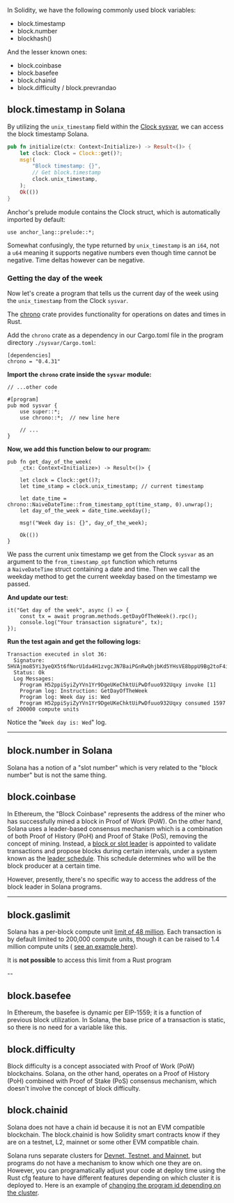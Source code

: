 In Solidity, we have the following commonly used block variables:

-   block.timestamp
-   block.number
-   blockhash()

And the lesser known ones:

-   block.coinbase
-   block.basefee
-   block.chainid
-   block.difficulty / block.prevrandao

block.timestamp in Solana
-------------------------

By utilizing the `unix_timestamp` field within the [Clock sysvar](https://docs.solanalabs.com/runtime/sysvars), we can access the block timestamp Solana.

```rust
pub fn initialize(ctx: Context<Initialize>) -> Result<()> {
    let clock: Clock = Clock::get()?;
    msg!(
        "Block timestamp: {}",
        // Get block.timestamp
        clock.unix_timestamp,
    );
    Ok(())
}

```

Anchor's prelude module contains the Clock struct, which is automatically imported by default:

```
use anchor_lang::prelude::*;
```

Somewhat confusingly, the type returned by `unix_timestamp` is an `i64`, not a `u64` meaning it supports negative numbers even though time cannot be negative. Time deltas however can be negative.



### Getting the day of the week

Now let's create a program that tells us the current day of the week using the `unix_timestamp` from the Clock `sysvar`.

The [chrono](https://docs.rs/chrono/latest/chrono/) crate provides functionality for operations on dates and times in Rust.

Add the `chrono` crate as a dependency in our Cargo.toml file in the program directory `./sysvar/Cargo.toml`:

```
[dependencies]
chrono = "0.4.31"
```

**Import the `chrono` crate inside the `sysvar` module:**

```
// ...other code

#[program]
pub mod sysvar {
    use super::*;
    use chrono::*;  // new line here

    // ...
}

```

**Now, we add this function below to our program:**

```
pub fn get_day_of_the_week(
    _ctx: Context<Initialize>) -> Result<()> {

    let clock = Clock::get()?;
    let time_stamp = clock.unix_timestamp; // current timestamp

    let date_time = chrono::NaiveDateTime::from_timestamp_opt(time_stamp, 0).unwrap();
    let day_of_the_week = date_time.weekday();

    msg!("Week day is: {}", day_of_the_week);

    Ok(())
}

```

We pass the current unix timestamp we get from the Clock `sysvar` as an argument to the `from_timestamp_opt` function which returns a `NaiveDateTime` struct containing a date and time. Then we call the weekday method to get the current weekday based on the timestamp we passed.

**And update our test:**

```
it("Get day of the week", async () => {
    const tx = await program.methods.getDayOfTheWeek().rpc();
    console.log("Your transaction signature", tx);
});

```

**Run the test again and get the following logs:**

```
Transaction executed in slot 36:
  Signature: 5HVAjmo85Yi3yeQX5t6fNorU1da4H1zvgcJN7BaiPGnRwQhjbKd5YHsVE8bppU9Bg2toF4iVBvhbwkAtMo4NJm7V
  Status: Ok
  Log Messages:
    Program H52ppiSyiZyYVn1Yr9DgeUKeChktUiPwDfuuo932Uqxy invoke [1]
    Program log: Instruction: GetDayOfTheWeek
    Program log: Week day is: Wed
    Program H52ppiSyiZyYVn1Yr9DgeUKeChktUiPwDfuuo932Uqxy consumed 1597 of 200000 compute units

```

Notice the "`Week day is: Wed`" log.

-------

block.number in Solana
----------------------

Solana has a notion of a "slot number" which is very related to the "block number" but is not the same thing.

block.coinbase
--------------

In Ethereum, the "Block Coinbase" represents the address of the miner who has successfully mined a block in Proof of Work (PoW). On the other hand, Solana uses a leader-based consensus mechanism which is a combination of both Proof of History (PoH) and Proof of Stake (PoS), removing the concept of mining. Instead, a [block or slot leader](https://docs.solana.com/cluster/leader-rotation) is appointed to validate transactions and propose blocks during certain intervals, under a system known as the [leader schedule](https://docs.solana.com/cluster/leader-rotation#leader-schedule-rotation). This schedule determines who will be the block producer at a certain time.

However, presently, there's no specific way to access the address of the block leader in Solana programs.

----

block.gaslimit
--------------

Solana has a per-block compute unit [limit of 48 million](https://github.com/solana-labs/solana/issues/29492). Each transaction is by default limited to 200,000 compute units, though it can be raised to 1.4 million compute units ( [see an example here](https://solanacookbook.com/references/basic-transactions.html#how-to-change-compute-budget-fee-priority-for-a-transaction)).

It is **not possible** to access this limit from a Rust program

--

block.basefee
-------------

In Ethereum, the basefee is dynamic per EIP-1559; it is a function of previous block utilization. In Solana, the base price of a transaction is static, so there is no need for a variable like this.

block.difficulty
----------------

Block difficulty is a concept associated with Proof of Work (PoW) blockchains. Solana, on the other hand, operates on a Proof of History (PoH) combined with Proof of Stake (PoS) consensus mechanism, which doesn't involve the concept of block difficulty.

block.chainid
-------------

Solana does not have a chain id because it is not an EVM compatible blockchain. The block.chainid is how Solidity smart contracts know if they are on a testnet, L2, mainnet or some other EVM compatible chain.

Solana runs separate clusters for [Devnet, Testnet, and Mainnet](https://docs.solana.com/clusters), but programs do not have a mechanism to know which one they are on. However, you can programatically adjust your code at deploy time using the Rust cfg feature to have different features depending on which cluster it is deployed to. Here is an example of [changing the program id depending on the cluster](https://solana.stackexchange.com/questions/848/how-to-have-a-different-program-id-depending-on-the-cluster).